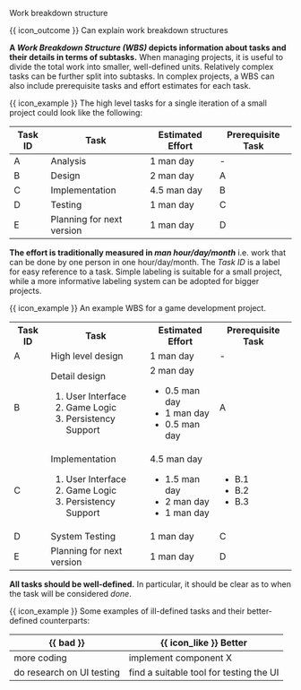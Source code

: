 <span id="title">Work breakdown structure</span>

<span id="prereqs"></span>

<span id="outcomes">{{ icon_outcome }} Can explain work breakdown structures</span>

<div id="body">

**A _Work Breakdown Structure (WBS)_ depicts information about tasks and their details in terms of subtasks.** When managing projects, it is useful to divide the total work into smaller, well-defined units. Relatively complex tasks can be further split into subtasks. In complex projects, a WBS can also include prerequisite tasks and effort estimates for each task.

<box>

{{ icon_example }} The high level tasks for a single iteration of a small project could look like the following:
<div class="text-monospace">

| Task ID | Task                         | Estimated Effort       | Prerequisite Task |
| ------- | ---------------------------- | ---------------------- | ----------------- |
| A       | Analysis                     | 1 man day              | -                 |
| B       | Design                       | 2 man day              | A                 |
| C       | Implementation               | 4.5 man day            | B                 |
| D       | Testing                      | 1 man day              | C                 |
| E       | Planning for next version    | 1 man day              | D                 |
</div>
</box>


**The effort is traditionally measured in _man hour/day/month_** i.e. work that can be done by one person in one hour/day/month. The _Task ID_ is a label for easy reference to a task. Simple labeling is suitable for a small project, while a more informative labeling system can be adopted for bigger projects.

<box>

{{ icon_example }} An example WBS for a game development project.
 <div class="text-monospace">
 <table class="table">
 <tbody>
   <tr>
     <th>Task ID</th>
     <th>Task</th>
     <th>Estimated Effort</th>
     <th>Prerequisite Task</th>
   </tr>
   <tr>
     <td>A</td>
     <td>High level design</td>
     <td>1 man day</td>
     <td>-</td>
   </tr>
   <tr>
     <td>B</td>
     <td>
       Detail design
       <ol>
         <li>User Interface</li>
         <li>Game Logic</li>
         <li>Persistency Support</li>
       </ol>
     </td>
     <td>
       2 man day
       <ul>
         <li>0.5 man day</li>
         <li>1 man day</li>
         <li>0.5 man day</li>
       </ul>
     </td>
     <td>A</td>
   </tr>
   <tr>
     <td>C</td>
     <td>
       Implementation
       <ol>
         <li>User Interface</li>
         <li>Game Logic</li>
         <li>Persistency Support</li>
       </ol>
     </td>
     <td>
       4.5 man day
       <ul>
         <li>1.5 man day</li>
         <li>2 man day</li>
         <li>1 man day</li>
       </ul>
     </td>
     <td>
       <ul>
         <li>B.1</li>
         <li>B.2</li>
         <li>B.3</li>
       </ul>
     </td>
   </tr>
   <tr>
     <td>D</td>
     <td>System Testing</td>
     <td>1 man day</td>
     <td>C</td>
   </tr>
   <tr>
     <td>E</td>
     <td>Planning for next version</td>
     <td>1 man day</td>
     <td>D</td>
   </tr>
   </tbody>
 </table>
 </div>
</box>


**All tasks should be well-defined.** In particular, it should be clear as to when the task will be considered _done_.

<box>

{{ icon_example }} Some examples of ill-defined tasks and their better-defined counterparts:
<div class="text-monospace">

| {{ bad }} | <span class="text-success">{{ icon_like }} Better </span>
| ------- | ----------------------------
| more coding | implement component X
| do research on UI testing | find a suitable tool for testing the UI
</div>
</box>


</div>

<div id="extras">
<include src="exercisesPanel.md" boilerplate/>
</div>
